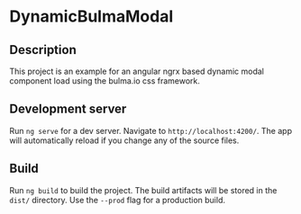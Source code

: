 # DynamicBulmaModal

## Description

This project is an example for an angular ngrx based dynamic modal component load using the bulma.io css framework.

## Development server

Run `ng serve` for a dev server. Navigate to `http://localhost:4200/`. The app will automatically reload if you change any of the source files.

## Build

Run `ng build` to build the project. The build artifacts will be stored in the `dist/` directory. Use the `--prod` flag for a production build.
